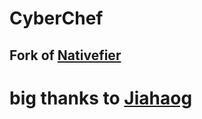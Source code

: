 # CyberChef
## Fork of [Nativefier](https://github.com/jiahaog/nativefier)
# big thanks to [Jiahaog](https://github.com/jiahaog)
